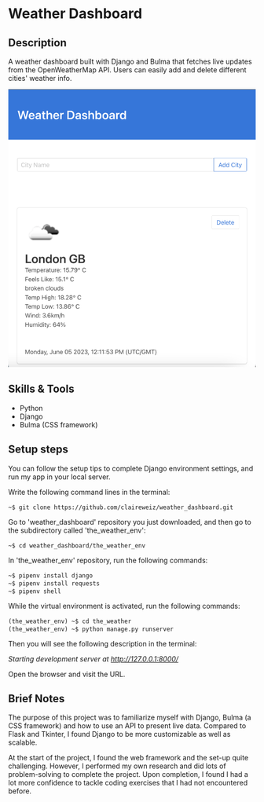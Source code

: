 <h1> Weather Dashboard </h1> 
 
<h2>Description</h2>

A weather dashboard built with Django and Bulma that fetches live updates from the OpenWeatherMap API. Users can easily add and delete different cities' weather info.


![image](https://github.com/claireweiz/weather_dashboard/blob/main/dashboard.png)

<h2>Skills & Tools</h2>

* Python
* Django
* Bulma (CSS framework)

<h2>Setup steps</h2>

You can follow the setup tips to complete Django environment settings, and run my app in your local server.

Write the following command lines in the terminal:
```
~$ git clone https://github.com/claireweiz/weather_dashboard.git
```

Go to 'weather_dashboard' repository you just downloaded, and then go to the subdirectory called 'the_weather_env':
```
~$ cd weather_dashboard/the_weather_env
```

In 'the_weather_env' repository, run the following commands:
```
~$ pipenv install django
~$ pipenv install requests
~$ pipenv shell
```
While the virtual environment is activated, run the following commands:
```
(the_weather_env) ~$ cd the_weather
(the_weather_env) ~$ python manage.py runserver
```
Then you will see the following description in the terminal:

*Starting development server at http://127.0.0.1:8000/*

Open the browser and visit the URL.


<h2>Brief Notes</h2>

The purpose of this project was to familiarize myself with Django, Bulma (a CSS framework) and how to use an API to present live data. Compared to Flask and Tkinter, I found Django to be more customizable as well as scalable.

At the start of the project, I found the web framework and the set-up quite challenging. However, I performed my own research and did lots of problem-solving to complete the project. Upon completion, I found I had a lot more confidence to tackle coding exercises that I had not encountered before.